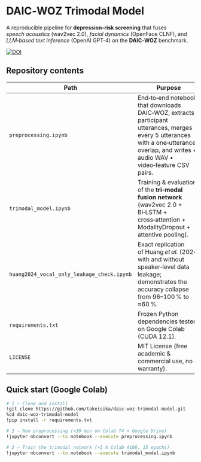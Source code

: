 # DAIC‑WOZ Trimodal Model
A reproducible pipeline for **depression‐risk screening** that fuses  
*speech acoustics* (wav2vec 2.0), *facial dynamics* (OpenFace CLNF), and  
*LLM‑based text inference* (OpenAI GPT‑4) on the **DAIC‑WOZ** benchmark.

[![DOI](https://zenodo.org/badge/DOI/10.5281/zenodo.15739862.svg)](https://doi.org/10.5281/zenodo.15739862)

## Repository contents
| Path | Purpose |
|------|---------|
| `preprocessing.ipynb` | End‑to‑end notebook that downloads DAIC‑WOZ, extracts participant utterances, merges every 5 utterances with a one‑utterance overlap, and writes • audio WAV • video‑feature CSV pairs. |
| `trimodal_model.ipynb` | Training & evaluation of the **tri‑modal fusion network**<br> (wav2vec 2.0 + Bi‑LSTM + cross‑attention + ModalityDropout + attentive pooling). |
| `huang2024_vocal_only_leakage_check.ipynb` | Exact replication of Huang *et al.* (2024) with and without speaker‑level data leakage; demonstrates the accuracy collapse from 96–100 % to ≈60 %. |
| `requirements.txt` | Frozen Python dependencies tested on Google Colab (CUDA 12.1). |
| `LICENSE` | MIT License (free academic & commercial use, no warranty). |

## Quick start (Google Colab)

```bash
# 1 — Clone and install
!git clone https://github.com/takeisika/daic-woz-trimodal-model.git
%cd daic-woz-trimodal-model
!pip install -r requirements.txt

# 2 — Run preprocessing (≈30 min on Colab T4 + Google Drive)
!jupyter nbconvert --to notebook --execute preprocessing.ipynb

# 3 — Train the trimodal network (≈3 h Colab A100, 15 epochs)
!jupyter nbconvert --to notebook --execute trimodal_model.ipynb


